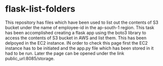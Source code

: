 # flask-list-folders

This repository has files which have been used to list out the contents of S3 bucket under the name of employee-id in the ap-south-1 region. This task has been accomplished creating a flask app using the boto3 library to access the contents of S3 bucket in AWS and list them. This has been delpoyed in the EC2 instance. IN order to check this page first the EC2 instance has to be initiated and the app.py file which has been stored in it had to be run. Later the page can be opened under the link public_url:8085/storage. 
